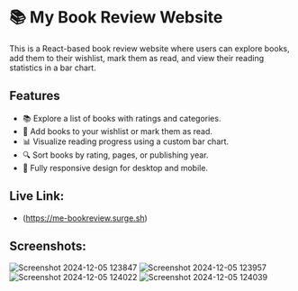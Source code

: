 # 📚 My Book Review Website

This is a React-based book review website where users can explore books, add them to their wishlist, mark them as read, and view their reading statistics in a bar chart.

## Features
- 📚 Explore a list of books with ratings and categories.
- 📝 Add books to your wishlist or mark them as read.
- 📊 Visualize reading progress using a custom bar chart.
- 🔍 Sort books by rating, pages, or publishing year.
- 🎨 Fully responsive design for desktop and mobile.
## Live Link: 
- (https://me-bookreview.surge.sh)
## Screenshots:
![Screenshot 2024-12-05 123847](https://github.com/user-attachments/assets/802aedce-33c8-4ed4-b8ad-83b5e1f17f25)
![Screenshot 2024-12-05 123957](https://github.com/user-attachments/assets/011fffe6-dd6e-4b04-b61a-5da595da4b86)
![Screenshot 2024-12-05 124022](https://github.com/user-attachments/assets/3bc78405-f244-4357-a538-ed351a8a1b5f)
![Screenshot 2024-12-05 124039](https://github.com/user-attachments/assets/e2602322-2b3d-45c8-a779-38d8f8e273a0)
